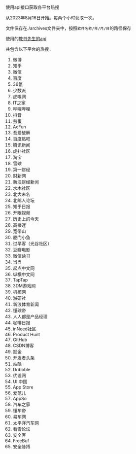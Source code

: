 使用api接口获取各平台热搜

从2023年8月16日开始。每两个小时获取一次。

文件保存在./archives文件夹中，按照`软件名称/年/月/日`的路径保存

使用的[教书先生的api](https://api.oioweb.cn/doc/common/HotList)

共包含以下平台的热搜：

1. 微博
2. 知乎
3. 微信
4. 百度
5. 36氪
6. 少数派
7. 虎嗅网
8. IT之家
9. 哔哩哔哩
10. 抖音
11. 煎蛋
12. AcFun
13. 吾爱破解
14. 百度贴吧
15. 腾讯新闻
16. 虎扑社区
17. 淘宝
18. 雪球
19. 第一财经
20. 财新网
21. 新浪财经新闻
22. 水木社区
23. 北大未名
24. 北邮人论坛
25. 知乎日报
26. 开眼视频
27. 历史上的今天
28. 高楼迷
29. 宽带山
30. 厦门小鱼
31. 过早客（光谷社区）
32. 豆瓣电影
33. 微信读书
34. 当当
35. 起点中文网
36. 纵横中文网
37. TapTap
38. 3DM游戏网
39. 机核网
40. 游研社
41. 新浪体育新闻
42. 懂球帝
43. 人人都是产品经理
44. 咖啡日报
45. inNeed社区
46. Product Hunt
47. GitHub
48. CSDN博客
49. 掘金
50. 开发者头条
51. 站酷
52. Dribbble
53. 优设网
54. UI 中国
55. App Store
56. 爱范儿
57. AppSo
58. 汽车之家
59. 懂车帝
60. 易车网
61. 太平洋汽车网
62. 看雪论坛
63. 安全客
64. FreeBuf
65. 安全脉搏
